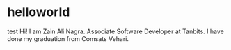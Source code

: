 # helloworld
test
Hi! I am Zain Ali Nagra. Associate Software Developer at Tanbits. I have done my graduation from Comsats Vehari.
